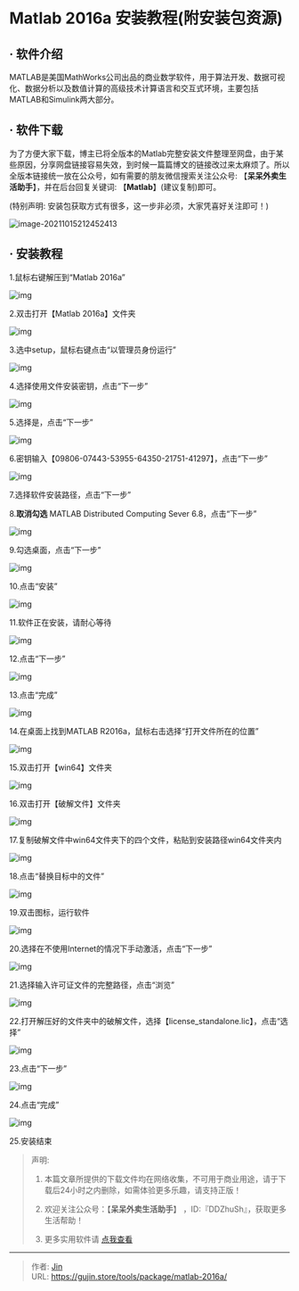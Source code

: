 # Matlab 2016a 安装教程(附安装包资源)


## · 软件介绍
MATLAB是美国MathWorks公司出品的商业数学软件，用于算法开发、数据可视化、数据分析以及数值计算的高级技术计算语言和交互式环境，主要包括MATLAB和Simulink两大部分。


## · 软件下载
为了方便大家下载，博主已将全版本的Matlab完整安装文件整理至网盘，由于某些原因，分享网盘链接容易失效，到时候一篇篇博文的链接改过来太麻烦了。所以全版本链接统一放在公众号，如有需要的朋友微信搜索关注公众号: 【**呆呆外卖生活助手**】，并在后台回复关键词: 【**Matlab**】(建议复制)即可。

(特别声明: 安装包获取方式有很多，这一步非必须，大家凭喜好关注即可！)

![image-20211015212452413](https://img.gujin.store/img/image-20211015212452413.png)

## · 安装教程

1.鼠标右键解压到“Matlab 2016a”

![img](https://img.gujin.store/img/v2-f4b19e972bedf0faf6d6801df1aaaf26_720w.png)



2.双击打开【Matlab 2016a】文件夹

![img](https://img.gujin.store/img/v2-286826efad441d77ce02a57df3e8e0d2_720w.png)

3.选中setup，鼠标右键点击“以管理员身份运行”

![img](https://img.gujin.store/img/v2-96d608efbcb65d053f75304712fa0b36_720w.png)



4.选择使用文件安装密钥，点击“下一步”

![img](https://img.gujin.store/img/v2-fd563ab1df26375c7edf3c2e1cc8cf1b_720w.png)



5.选择是，点击“下一步”

![img](https://img.gujin.store/img/v2-7514e085bd8919fe3ddd640bc6f03037_720w.png)



6.密钥输入【09806-07443-53955-64350-21751-41297】，点击“下一步”

![img](https://img.gujin.store/img/v2-d2fae5579077c2d20672e5c10e31af0a_720w.png)

7.选择软件安装路径，点击“下一步”

8.**取消勾选** MATLAB Distributed Computing Sever 6.8，点击“下一步”

![img](https://img.gujin.store/img/v2-731336bf75163932d56e3f4e046bb9a1_720w.png)



9.勾选桌面，点击“下一步”

![img](https://img.gujin.store/img/v2-3b8eb0c6e2373738022ae4b36367be38_720w.png)

10.点击“安装”

![img](https://img.gujin.store/img/v2-fd6c4f1c79c5adbef3077289b669104f_720w.png)

11.软件正在安装，请耐心等待

![img](https://img.gujin.store/img/v2-1d7a2fc88898d0edaa85c9919a67b228_720w.png)

12.点击“下一步”

![img](https://img.gujin.store/img/v2-1659cf526b5ebd713a9ad2495afbb4dd_720w.png)

13.点击“完成”

![img](https://img.gujin.store/img/v2-a5f9c3e382a8a72557afaadfad794076_720w.png)

14.在桌面上找到MATLAB R2016a，鼠标右击选择“打开文件所在的位置”

![img](https://img.gujin.store/img/v2-58aac7c17f2d661eafb8bd1b1bfcba2e_720w.png)



15.双击打开【win64】文件夹

![img](https://img.gujin.store/img/v2-695517bbb9f39d073e6e711d4229ba0d_720w.png)



16.双击打开【破解文件】文件夹

![img](https://img.gujin.store/img/v2-798f0d9370f4323a8b23f538203ce5f1_720w.png)

17.复制破解文件中win64文件夹下的四个文件，粘贴到安装路径win64文件夹内

![img](https://img.gujin.store/img/v2-c4a84b468f772c1dc6026acb38c00818_720w.png)



18.点击“替换目标中的文件”

![img](https://img.gujin.store/img/v2-8e0a1f8aa51899787bd36e77ccd3dbdc_720w.png)

19.双击图标，运行软件

![img](https://img.gujin.store/img/v2-515e92848bc135e618a642022241e80b_720w.png)



20.选择在不使用Internet的情况下手动激活，点击“下一步”

![img](https://img.gujin.store/img/v2-a0a042afd31ed0dc1f8f8d6c0062c233_720w.png)



21.选择输入许可证文件的完整路径，点击“浏览”

![img](https://img.gujin.store/img/v2-cbfd060af86e43fb61f5a223fa028908_720w.png)



22.打开解压好的文件夹中的破解文件，选择【license_standalone.lic】，点击“选择”

![img](https://img.gujin.store/img/v2-19cfed5238d0235fca71b90ac3a26e01_720w.png)

23.点击“下一步”

![img](https://img.gujin.store/img/v2-30249b24d1a116b6bf4183cfee5d40e6_720w.png)

24.点击“完成”

![img](https://img.gujin.store/img/v2-ce78f571293f923d1b935ce87d2f2226_720w.png)

25.安装结束




> 声明: 
>
> 1. 本篇文章所提供的下载文件均在网络收集，不可用于商业用途，请于下载后24小时之内删除，如需体验更多乐趣，请支持正版！
>
> 2. 欢迎关注公众号：【**呆呆外卖生活助手**】 ，ID:『DDZhuSh』，获取更多生活帮助！
>
> 3. 更多实用软件请  [点我查看](/tools)

---

> 作者: [Jin](https://img.gujin.store/img/favicon.ico)  
> URL: https://gujin.store/tools/package/matlab-2016a/  

